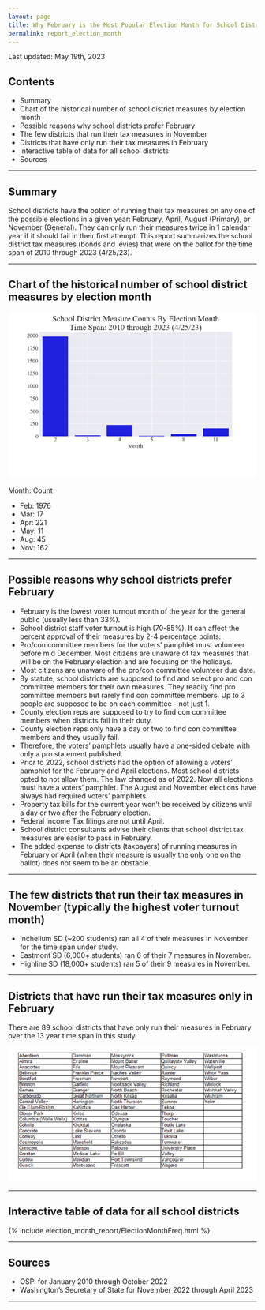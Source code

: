 ```yaml
---
layout: page
title: Why February is the Most Popular Election Month for School District Tax Measures
permalink: report_election_month
---
```


Last updated: May 19th, 2023

## Contents
- Summary
- Chart of the historical number of school district measures by election month
- Possible reasons why school districts prefer February
- The few districts that run their tax measures in November
- Districts that have only run their tax measures in February
- Interactive table of data for all school districts
- Sources

___

## Summary
School districts have the option of running their tax measures on any one of the possible elections in a given year: February, April, August (Primary), or November (General).
They can only run their measures twice in 1 calendar year if it should fail in their first attempt. 
This report summarizes the school district tax measures (bonds and levies) that were on the ballot for the time span of 2010 through 2023 (4/25/23).

___

## Chart of the historical number of school district measures by election month
![Bar chart of measure counts by month](pagesManual/ElectionMonthReport/ElectionMonthFreqSummary.png "Measure Counts")

Month: Count
- Feb: 1976
- Mar: 17
- Apr: 221
- May: 11
- Aug: 45
- Nov: 162

___

## Possible reasons why school districts prefer February
- February is the lowest voter turnout month of the year for the general public (usually less than 33%).
- School district staff voter turnout is high (70-85%). It can affect the percent approval of their measures by 2-4 percentage points.
- Pro/con committee members for the voters’ pamphlet must volunteer before mid December. Most citizens are unaware of tax measures that will be on the February election and are focusing on the holidays.
- Most citizens are unaware of the pro/con committee volunteer due date.
- By statute, school districts are supposed to find and select pro and con committee members for their own measures. They readily find pro committee members but rarely find con committee members. 
Up to 3 people are supposed to be on each committee - not just 1.
- County election reps are supposed to try to find con committee members when districts fail in their duty. 
- County election reps only have a day or two to find con committee members and they usually fail. 
- Therefore, the voters’ pamphlets usually have a one-sided debate with only a pro statement published.
- Prior to 2022, school districts had the option of allowing a voters’ pamphlet for the February and April elections. Most school districts opted to not allow them. The law changed as of 2022. 
Now all elections must have a voters’ pamphlet. The August and November elections have always had required voters’ pamphlets.
- Property tax bills for the current year won’t be received by citizens until a day or two after the February election.
- Federal Income Tax filings are not until April.
- School district consultants advise their clients that school district tax measures are easier to pass in February.
- The added expense to districts (taxpayers) of running measures in February or April (when their measure is usually the only one on the ballot) does not seem to be an obstacle.

___

## The few districts that run their tax measures in November (typically the highest voter turnout month)
- Inchelium SD (~200 students) ran all 4 of their measures in November for the time span under study.
- Eastmont SD (6,000+ students) ran 6 of their 7 measures in November.
- Highline SD (18,000+ students) ran 5 of their 9 measures in November.

___

## Districts that have run their tax measures only in February
There are 89 school districts that have only run their measures in February over the 13 year time span in this study.

![Table of districts that only has had Feb elections](pagesManual/ElectionMonthReport/FebOnlyDistricts.png "Feb Only Districts")

___

## Interactive table of data for all school districts

{% include election_month_report/ElectionMonthFreq.html %}

___

## Sources
- OSPI for January 2010 through October 2022
- Washington’s Secretary of State for November 2022 through April 2023

___


